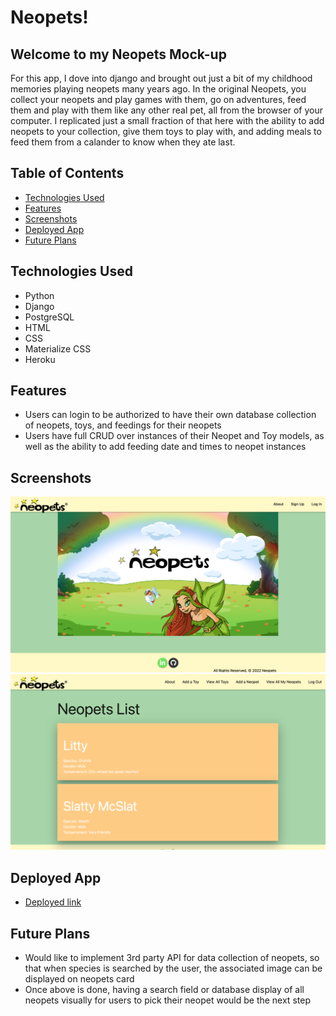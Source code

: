 # Neopets!

## **Welcome to my Neopets Mock-up** ##

For this app, I dove into django and brought out just a bit of my childhood memories playing neopets many years ago. In the original Neopets, you collect your neopets and play games with them, go on adventures, feed them and play with them like any other real pet, all from the browser of your computer. I replicated just a small fraction of that here with the ability to add neopets to your collection, give them toys to play with, and adding meals to feed them from a calander to know when they ate last. 

## Table of Contents
* [Technologies Used](#technologiesused)
* [Features](#features)
* [Screenshots](#screenshots)
* [Deployed App](#deployment)
* [Future Plans](#futureplans)

## <a name="technologiesused"></a>Technologies Used
* Python
* Django
* PostgreSQL
* HTML
* CSS
* Materialize CSS
* Heroku

## <a name="features"></a>Features
* Users can login to be authorized to have their own database collection of neopets, toys, and feedings for their neopets
* Users have full CRUD over instances of their Neopet and Toy models, as well as the ability to add feeding date and times to neopet instances

## <a name="screenshots"></a>Screenshots
![](main_app/static/screenshots/Screenshot_home.png)
![](main_app/static/screenshots/Screenshot_detail.png)

## <a name="deployment"></a>Deployed App
* [Deployed link](https://neopets-ga-proj4.herokuapp.com/)

## <a name="futureplans"></a>Future Plans
* Would like to implement 3rd party API for data collection of neopets, so that when species is searched by the user, the associated image can be displayed on neopets card
* Once above is done, having a search field or database display of all neopets visually for users to pick their neopet would be the next step

